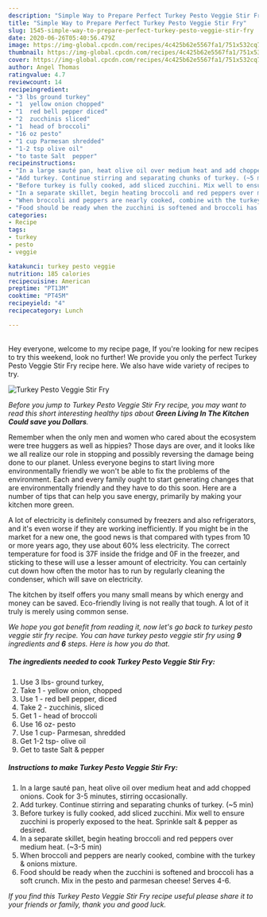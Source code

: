 ```yaml
---
description: "Simple Way to Prepare Perfect Turkey Pesto Veggie Stir Fry"
title: "Simple Way to Prepare Perfect Turkey Pesto Veggie Stir Fry"
slug: 1545-simple-way-to-prepare-perfect-turkey-pesto-veggie-stir-fry
date: 2020-06-26T05:40:56.479Z
image: https://img-global.cpcdn.com/recipes/4c425b62e5567fa1/751x532cq70/turkey-pesto-veggie-stir-fry-recipe-main-photo.jpg
thumbnail: https://img-global.cpcdn.com/recipes/4c425b62e5567fa1/751x532cq70/turkey-pesto-veggie-stir-fry-recipe-main-photo.jpg
cover: https://img-global.cpcdn.com/recipes/4c425b62e5567fa1/751x532cq70/turkey-pesto-veggie-stir-fry-recipe-main-photo.jpg
author: Angel Thomas
ratingvalue: 4.7
reviewcount: 14
recipeingredient:
- "3 lbs ground turkey"
- "1  yellow onion chopped"
- "1  red bell pepper diced"
- "2  zucchinis sliced"
- "1  head of broccoli"
- "16 oz pesto"
- "1 cup Parmesan shredded"
- "1-2 tsp olive oil"
- "to taste Salt  pepper"
recipeinstructions:
- "In a large sauté pan, heat olive oil over medium heat and add chopped onions. Cook for 3-5 minutes, stirring occasionally."
- "Add turkey. Continue stirring and separating chunks of turkey. (~5 min)"
- "Before turkey is fully cooked, add sliced zucchini. Mix well to ensure zucchini is properly exposed to the heat. Sprinkle salt &amp; pepper as desired."
- "In a separate skillet, begin heating broccoli and red peppers over medium heat. (~3-5 min)"
- "When broccoli and peppers are nearly cooked, combine with the turkey &amp; onions mixture."
- "Food should be ready when the zucchini is softened and broccoli has a soft crunch. Mix in the pesto and parmesan cheese! Serves 4-6."
categories:
- Recipe
tags:
- turkey
- pesto
- veggie

katakunci: turkey pesto veggie 
nutrition: 185 calories
recipecuisine: American
preptime: "PT13M"
cooktime: "PT45M"
recipeyield: "4"
recipecategory: Lunch

---
```

<br>
Hey everyone, welcome to my recipe page, If you're looking for new recipes to try this weekend, look no further! We provide you only the perfect Turkey Pesto Veggie Stir Fry recipe here. We also have wide variety of recipes to try.
<br>


![Turkey Pesto Veggie Stir Fry](https://img-global.cpcdn.com/recipes/4c425b62e5567fa1/751x532cq70/turkey-pesto-veggie-stir-fry-recipe-main-photo.jpg)

<i>Before you jump to Turkey Pesto Veggie Stir Fry recipe, you may want to read this short interesting healthy tips about 
<strong>Green Living In The Kitchen Could save you Dollars</strong>.</i>
</br>

Remember when the only men and women who cared about the ecosystem were tree huggers as well as hippies? Those days are over, and it looks like we all realize our role in stopping and possibly reversing the damage being done to our planet. Unless everyone begins to start living more environmentally friendly we won't be able to fix the problems of the environment. Each and every family ought to start generating changes that are environmentally friendly and they have to do this soon. Here are a number of tips that can help you save energy, primarily by making your kitchen more green.

A lot of electricity is definitely consumed by freezers and also refrigerators, and it's even worse if they are working inefficiently. If you might be in the market for a new one, the good news is that compared with types from 10 or more years ago, they use about 60% less electricity. The correct temperature for food is 37F inside the fridge and 0F in the freezer, and sticking to these will use a lesser amount of electricity. You can certainly cut down how often the motor has to run by regularly cleaning the condenser, which will save on electricity.

The kitchen by itself offers you many small means by which energy and money can be saved. Eco-friendly living is not really that tough. A lot of it truly is merely using common sense.


<i>We hope you got benefit from reading it, now let's go back to turkey pesto veggie stir fry recipe. You can have turkey pesto veggie stir fry using <strong>9</strong> ingredients and <strong>6</strong> steps. Here is how you do that.
</i>

##### The ingredients needed to cook Turkey Pesto Veggie Stir Fry:

1. Use 3 lbs- ground turkey,
1. Take 1 - yellow onion, chopped
1. Use 1 - red bell pepper, diced
1. Take 2 - zucchinis, sliced
1. Get 1 - head of broccoli
1. Use 16 oz- pesto
1. Use 1 cup- Parmesan, shredded
1. Get 1-2 tsp- olive oil
1. Get to taste Salt &amp; pepper


##### Instructions to make Turkey Pesto Veggie Stir Fry:

1. In a large sauté pan, heat olive oil over medium heat and add chopped onions. Cook for 3-5 minutes, stirring occasionally.
1. Add turkey. Continue stirring and separating chunks of turkey. (~5 min)
1. Before turkey is fully cooked, add sliced zucchini. Mix well to ensure zucchini is properly exposed to the heat. Sprinkle salt &amp; pepper as desired.
1. In a separate skillet, begin heating broccoli and red peppers over medium heat. (~3-5 min)
1. When broccoli and peppers are nearly cooked, combine with the turkey &amp; onions mixture.
1. Food should be ready when the zucchini is softened and broccoli has a soft crunch. Mix in the pesto and parmesan cheese! Serves 4-6.


<i>If you find this Turkey Pesto Veggie Stir Fry recipe useful please share it to your friends or family, thank you and good luck.</i>
